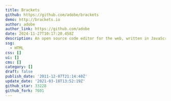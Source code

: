 ```yaml
---
title: Brackets
github: https://github.com/adobe/brackets
demo: http://brackets.io
author: adobe
author_link: https://github.com/adobe
date: 2024-11-27T10:17:20.458Z
description: An open source code editor for the web, written in JavaScript, HTML and CSS.
ssg:
  - HTML
css: []
ui: []
cms: []
category: []
draft: false
publish_date: '2011-12-07T21:14:40Z'
update_date: '2021-03-18T13:52:19Z'
github_star: 33228
github_fork: 7601
---
```

